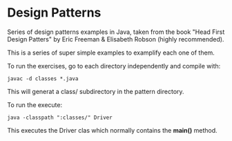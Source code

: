 # Design Patterns

Series of design patterns examples in Java, taken from the book "Head First Design Patters" by Eric Freeman & Elisabeth Robson (highly recommended).

This is a series of super simple examples to examplify each one of them.

To run the exercises, go to each directory independently and compile with:
```shell
javac -d classes *.java
```
This will generat a class/ subdirectory in the pattern directory.

To run the execute:
```shell
java -classpath ":classes/" Driver
```
This executes the Driver clas which normally contains the **main()** method.
